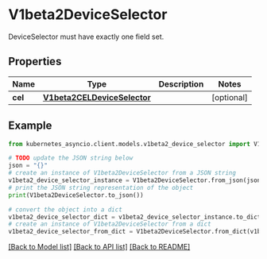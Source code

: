 # V1beta2DeviceSelector

DeviceSelector must have exactly one field set.

## Properties

Name | Type | Description | Notes
------------ | ------------- | ------------- | -------------
**cel** | [**V1beta2CELDeviceSelector**](V1beta2CELDeviceSelector.md) |  | [optional] 

## Example

```python
from kubernetes_asyncio.client.models.v1beta2_device_selector import V1beta2DeviceSelector

# TODO update the JSON string below
json = "{}"
# create an instance of V1beta2DeviceSelector from a JSON string
v1beta2_device_selector_instance = V1beta2DeviceSelector.from_json(json)
# print the JSON string representation of the object
print(V1beta2DeviceSelector.to_json())

# convert the object into a dict
v1beta2_device_selector_dict = v1beta2_device_selector_instance.to_dict()
# create an instance of V1beta2DeviceSelector from a dict
v1beta2_device_selector_from_dict = V1beta2DeviceSelector.from_dict(v1beta2_device_selector_dict)
```
[[Back to Model list]](../README.md#documentation-for-models) [[Back to API list]](../README.md#documentation-for-api-endpoints) [[Back to README]](../README.md)


